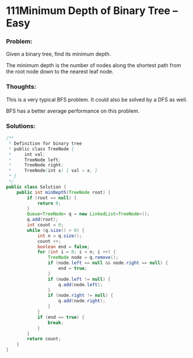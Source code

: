 # 111Minimum Depth of Binary Tree – Easy


### Problem:



Given a binary tree, find its minimum depth.

The minimum depth is the number of nodes along the shortest path from the root node down to the nearest leaf node.


### Thoughts:



This is a very typical BFS problem. It could also be solved by a DFS as well.

BFS has a better average performance on this problem.


### Solutions:


```java
/**
 * Definition for binary tree
 * public class TreeNode {
 *     int val;
 *     TreeNode left;
 *     TreeNode right;
 *     TreeNode(int x) { val = x; }
 * }
 */
public class Solution {
    public int minDepth(TreeNode root) {
        if (root == null) {
            return 0;
        }
        Queue<TreeNode> q = new LinkedList<TreeNode>();
        q.add(root);
        int count = 0;
        while (q.size() > 0) {
            int n = q.size();
            count ++;
            boolean end = false;
            for (int i = 0; i < n; i ++) {
                TreeNode node = q.remove();
                if (node.left == null && node.right == null) {
                    end = true;
                }
                if (node.left != null) {
                    q.add(node.left);
                }
                if (node.right != null) {
                    q.add(node.right);
                }
            }
            if (end == true) {
                break;
            }
        }
        return count;
    }
}
```